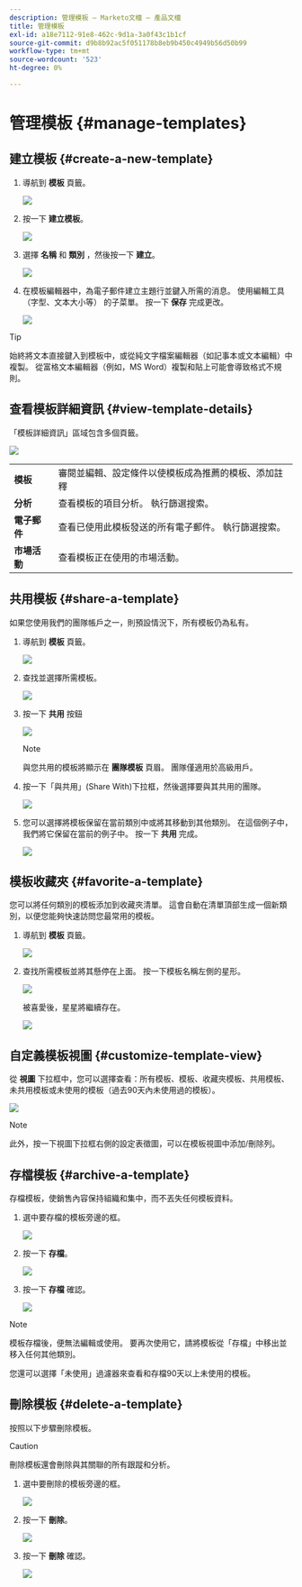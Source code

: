 ```yaml
---
description: 管理模板 — Marketo文檔 — 產品文檔
title: 管理模板
exl-id: a18e7112-91e8-462c-9d1a-3a0f43c1b1cf
source-git-commit: d9b8b92ac5f051178b8eb9b450c4949b56d50b99
workflow-type: tm+mt
source-wordcount: '523'
ht-degree: 0%

---
```


# 管理模板 {#manage-templates}

## 建立模板 {#create-a-new-template}

1. 導航到 **模板** 頁籤。

   ![](assets/manage-templates-1.png)

1. 按一下 **建立模板**。

   ![](assets/manage-templates-2.png)

1. 選擇 **名稱** 和 **類別** ，然後按一下 **建立**。

   ![](assets/manage-templates-3.png)

1. 在模板編輯器中，為電子郵件建立主題行並鍵入所需的消息。 使用編輯工具（字型、文本大小等） 的子菜單。 按一下 **保存** 完成更改。

   ![](assets/manage-templates-4.png)

>[!TIP]
>
>始終將文本直接鍵入到模板中，或從純文字檔案編輯器（如記事本或文本編輯）中複製。 從富格文本編輯器（例如，MS Word）複製和貼上可能會導致格式不規則。

## 查看模板詳細資訊 {#view-template-details}

「模板詳細資訊」區域包含多個頁籤。

![](assets/manage-templates-4a.png)

<table>
 <tr>
  <td><strong>模板</strong></td>
  <td>審閱並編輯、設定條件以使模板成為推薦的模板、添加註釋</td>
 </tr>
 <tr>
  <td><strong>分析</strong></td>
  <td>查看模板的項目分析。 執行篩選搜索。</td>
 </tr>
 <tr>
  <td><strong>電子郵件</strong></td>
  <td>查看已使用此模板發送的所有電子郵件。 執行篩選搜索。</td>
 </tr>
 <tr>
  <td><strong>市場活動</strong></td>
  <td>查看模板正在使用的市場活動。</td>
 </tr>
</table>

## 共用模板 {#share-a-template}

如果您使用我們的團隊帳戶之一，則預設情況下，所有模板仍為私有。

1. 導航到 **模板** 頁籤。

   ![](assets/manage-templates-5.png)

1. 查找並選擇所需模板。

   ![](assets/manage-templates-6.png)

1. 按一下 **共用** 按鈕

   ![](assets/manage-templates-7.png)

   >[!NOTE]
   >
   >與您共用的模板將顯示在 **團隊模板** 頁眉。 團隊僅適用於高級用戶。

1. 按一下「與共用」(Share With)下拉框，然後選擇要與其共用的團隊。

   ![](assets/manage-templates-8.png)

1. 您可以選擇將模板保留在當前類別中或將其移動到其他類別。 在這個例子中，我們將它保留在當前的例子中。 按一下 **共用** 完成。

   ![](assets/manage-templates-9.png)

## 模板收藏夾 {#favorite-a-template}

您可以將任何類別的模板添加到收藏夾清單。 這會自動在清單頂部生成一個新類別，以便您能夠快速訪問您最常用的模板。

1. 導航到 **模板** 頁籤。

   ![](assets/manage-templates-10.png)

1. 查找所需模板並將其懸停在上面。 按一下模板名稱左側的星形。

   ![](assets/manage-templates-11.png)

   被喜愛後，星星將繼續存在。

   ![](assets/manage-templates-12.png)

## 自定義模板視圖 {#customize-template-view}

從 **視圖** 下拉框中，您可以選擇查看：所有模板、模板、收藏夾模板、共用模板、未共用模板或未使用的模板（過去90天內未使用過的模板）。

![](assets/manage-templates-13.png)

>[!NOTE]
>
>此外，按一下視圖下拉框右側的設定表徵圖，可以在模板視圖中添加/刪除列。

## 存檔模板 {#archive-a-template}

存檔模板，使銷售內容保持組織和集中，而不丟失任何模板資料。

1. 選中要存檔的模板旁邊的框。

   ![](assets/manage-templates-14.png)

1. 按一下 **存檔**。

   ![](assets/manage-templates-15.png)

1. 按一下 **存檔** 確認。

   ![](assets/manage-templates-16.png)

>[!NOTE]
>
>模板存檔後，便無法編輯或使用。 要再次使用它，請將模板從「存檔」中移出並移入任何其他類別。

您還可以選擇「未使用」過濾器來查看和存檔90天以上未使用的模板。

## 刪除模板 {#delete-a-template}

按照以下步驟刪除模板。

>[!CAUTION]
>
>刪除模板還會刪除與其關聯的所有跟蹤和分析。

1. 選中要刪除的模板旁邊的框。

   ![](assets/manage-templates-17.png)

1. 按一下 **刪除**。

   ![](assets/manage-templates-18.png)

1. 按一下 **刪除** 確認。

   ![](assets/manage-templates-19.png)
